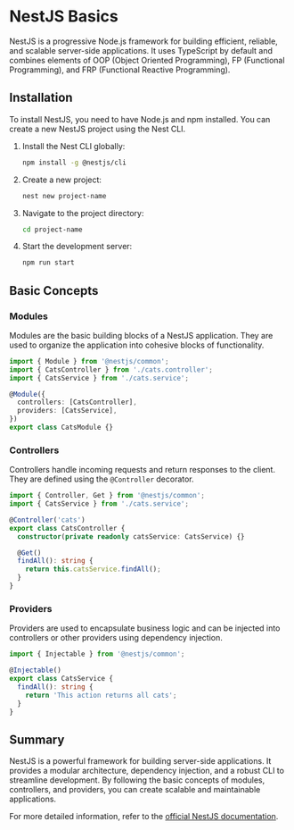 # NestJS Basics

NestJS is a progressive Node.js framework for building efficient, reliable, and scalable server-side applications. It uses TypeScript by default and combines elements of OOP (Object Oriented Programming), FP (Functional Programming), and FRP (Functional Reactive Programming).

## Installation

To install NestJS, you need to have Node.js and npm installed. You can create a new NestJS project using the Nest CLI.

1. Install the Nest CLI globally:
    ```bash
    npm install -g @nestjs/cli
    ```

2. Create a new project:
    ```bash
    nest new project-name
    ```

3. Navigate to the project directory:
    ```bash
    cd project-name
    ```

4. Start the development server:
    ```bash
    npm run start
    ```

## Basic Concepts

### Modules

Modules are the basic building blocks of a NestJS application. They are used to organize the application into cohesive blocks of functionality.

```typescript
import { Module } from '@nestjs/common';
import { CatsController } from './cats.controller';
import { CatsService } from './cats.service';

@Module({
  controllers: [CatsController],
  providers: [CatsService],
})
export class CatsModule {}
```

### Controllers

Controllers handle incoming requests and return responses to the client. They are defined using the `@Controller` decorator.

```typescript
import { Controller, Get } from '@nestjs/common';
import { CatsService } from './cats.service';

@Controller('cats')
export class CatsController {
  constructor(private readonly catsService: CatsService) {}

  @Get()
  findAll(): string {
    return this.catsService.findAll();
  }
}
```

### Providers

Providers are used to encapsulate business logic and can be injected into controllers or other providers using dependency injection.

```typescript
import { Injectable } from '@nestjs/common';

@Injectable()
export class CatsService {
  findAll(): string {
    return 'This action returns all cats';
  }
}
```

## Summary

NestJS is a powerful framework for building server-side applications. It provides a modular architecture, dependency injection, and a robust CLI to streamline development. By following the basic concepts of modules, controllers, and providers, you can create scalable and maintainable applications.

For more detailed information, refer to the [official NestJS documentation](https://docs.nestjs.com/).
